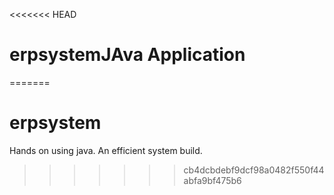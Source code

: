<<<<<<< HEAD
# erpsystemJAva Application
=======
# erpsystem
Hands on using java. An efficient system build.
>>>>>>> cb4dcbdebf9dcf98a0482f550f44abfa9bf475b6
